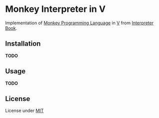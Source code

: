 # Monkey Interpreter in V

Implementation of [Monkey Programming Language](https://monkeylang.org/) in [V](https://vlang.io/) from [Interpreter Book](https://interpreterbook.com/).

## Installation

**TODO**

## Usage

**TODO**

## License

License under [MIT](LICENSE.md)
